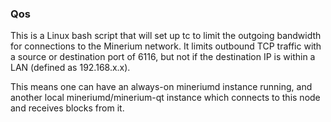 ### Qos ###

This is a Linux bash script that will set up tc to limit the outgoing bandwidth for connections to the Minerium network. It limits outbound TCP traffic with a source or destination port of 6116, but not if the destination IP is within a LAN (defined as 192.168.x.x).

This means one can have an always-on mineriumd instance running, and another local mineriumd/minerium-qt instance which connects to this node and receives blocks from it.
